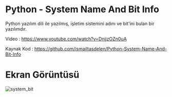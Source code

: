 # Python - System Name And Bit Info

Python yazılım dili ile yazılmış, işletim sistemini adını ve bit'ini bulan
bir yazılımdır.

Video : https://www.youtube.com/watch?v=DnjjzOZn0uA

Kaynak Kod : https://github.com/ismailtasdelen/Python-System-Name-And-Bit-Info

# Ekran Görüntüsü

![system_bit](https://cloud.githubusercontent.com/assets/15425071/15801839/87809cd4-2a6f-11e6-8a78-e80abfa77bd0.png)
